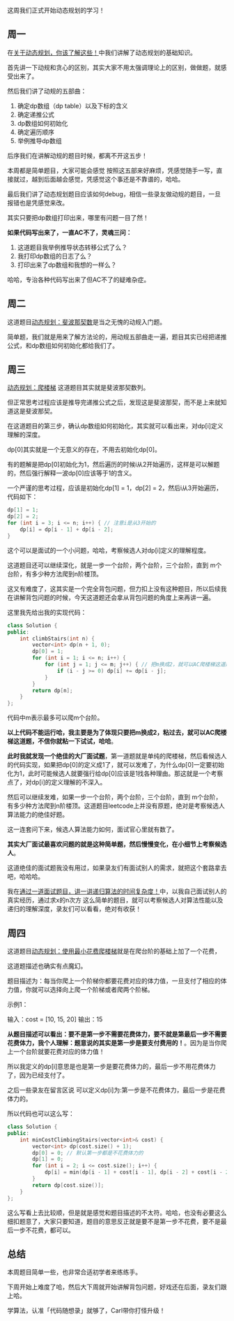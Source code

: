 
这周我们正式开始动态规划的学习！

## 周一

在[关于动态规划，你该了解这些！](https://programmercarl.com/动态规划理论基础.html)中我们讲解了动态规划的基础知识。

首先讲一下动规和贪心的区别，其实大家不用太强调理论上的区别，做做题，就感受出来了。

然后我们讲了动规的五部曲：

1. 确定dp数组（dp table）以及下标的含义
2. 确定递推公式
3. dp数组如何初始化
4. 确定遍历顺序
5. 举例推导dp数组

后序我们在讲解动规的题目时候，都离不开这五步！

本周都是简单题目，大家可能会感觉 按照这五部来好麻烦，凭感觉随手一写，直接就过，越到后面越会感觉，凭感觉这个事还是不靠谱的，哈哈。

最后我们讲了动态规划题目应该如何debug，相信一些录友做动规的题目，一旦报错也是凭感觉来改。

其实只要把dp数组打印出来，哪里有问题一目了然！

**如果代码写出来了，一直AC不了，灵魂三问：**

1. 这道题目我举例推导状态转移公式了么？
2. 我打印dp数组的日志了么？
3. 打印出来了dp数组和我想的一样么？

哈哈，专治各种代码写出来了但AC不了的疑难杂症。

## 周二

这道题目[动态规划：斐波那契数](https://programmercarl.com/0509.斐波那契数.html)是当之无愧的动规入门题。

简单题，我们就是用来了解方法论的，用动规五部曲走一遍，题目其实已经把递推公式，和dp数组如何初始化都给我们了。

## 周三

[动态规划：爬楼梯](https://programmercarl.com/0070.爬楼梯.html) 这道题目其实就是斐波那契数列。

但正常思考过程应该是推导完递推公式之后，发现这是斐波那契，而不是上来就知道这是斐波那契。

在这道题目的第三步，确认dp数组如何初始化，其实就可以看出来，对dp[i]定义理解的深度。

dp[0]其实就是一个无意义的存在，不用去初始化dp[0]。

有的题解是把dp[0]初始化为1，然后遍历的时候i从2开始遍历，这样是可以解题的，然后强行解释一波dp[0]应该等于1的含义。

一个严谨的思考过程，应该是初始化dp[1] = 1，dp[2] = 2，然后i从3开始遍历，代码如下：

```CPP
dp[1] = 1;
dp[2] = 2;
for (int i = 3; i <= n; i++) { // 注意i是从3开始的
    dp[i] = dp[i - 1] + dp[i - 2];
}
```

这个可以是面试的一个小问题，哈哈，考察候选人对dp[i]定义的理解程度。

这道题目还可以继续深化，就是一步一个台阶，两个台阶，三个台阶，直到 m个台阶，有多少种方法爬到n阶楼顶。

这又有难度了，这其实是一个完全背包问题，但力扣上没有这种题目，所以后续我在讲解背包问题的时候，今天这道题还会拿从背包问题的角度上来再讲一遍。

这里我先给出我的实现代码：

```CPP
class Solution {
public:
    int climbStairs(int n) {
        vector<int> dp(n + 1, 0);
        dp[0] = 1;
        for (int i = 1; i <= n; i++) {
            for (int j = 1; j <= m; j++) { // 把m换成2，就可以AC爬楼梯这道题
                if (i - j >= 0) dp[i] += dp[i - j];
            }
        }
        return dp[n];
    }
};
```

代码中m表示最多可以爬m个台阶。

**以上代码不能运行哈，我主要是为了体现只要把m换成2，粘过去，就可以AC爬楼梯这道题，不信你就粘一下试试，哈哈**。


**此时我就发现一个绝佳的大厂面试题**，第一道题就是单纯的爬楼梯，然后看候选人的代码实现，如果把dp[0]的定义成1了，就可以发难了，为什么dp[0]一定要初始化为1，此时可能候选人就要强行给dp[0]应该是1找各种理由。那这就是一个考察点了，对dp[i]的定义理解的不深入。

然后可以继续发难，如果一步一个台阶，两个台阶，三个台阶，直到 m个台阶，有多少种方法爬到n阶楼顶。这道题目leetcode上并没有原题，绝对是考察候选人算法能力的绝佳好题。

这一连套问下来，候选人算法能力如何，面试官心里就有数了。

**其实大厂面试最喜欢问题的就是这种简单题，然后慢慢变化，在小细节上考察候选人**。

这道绝佳的面试题我没有用过，如果录友们有面试别人的需求，就把这个套路拿去吧，哈哈哈。

我在[通过一道面试题目，讲一讲递归算法的时间复杂度！](https://programmercarl.com/前序/通过一道面试题目，讲一讲递归算法的时间复杂度！.html)中，以我自己面试别人的真实经历，通过求x的n次方 这么简单的题目，就可以考察候选人对算法性能以及递归的理解深度，录友们可以看看，绝对有收获！

## 周四

这道题目[动态规划：使用最小花费爬楼梯](https://programmercarl.com/0746.使用最小花费爬楼梯.html)就是在爬台阶的基础上加了一个花费，

这道题描述也确实有点魔幻。

题目描述为：每当你爬上一个阶梯你都要花费对应的体力值，一旦支付了相应的体力值，你就可以选择向上爬一个阶梯或者爬两个阶梯。

示例1：

输入：cost = [10, 15, 20]
输出：15


**从题目描述可以看出：要不是第一步不需要花费体力，要不就是第最后一步不需要花费体力，我个人理解：题意说的其实是第一步是要支付费用的！**。因为是当你爬上一个台阶就要花费对应的体力值！

所以我定义的dp[i]意思是也是第一步是要花费体力的，最后一步不用花费体力了，因为已经支付了。

之后一些录友在留言区说 可以定义dp[i]为:第一步是不花费体力，最后一步是花费体力的。

所以代码也可以这么写：

```CPP
class Solution {
public:
    int minCostClimbingStairs(vector<int>& cost) {
        vector<int> dp(cost.size() + 1);
        dp[0] = 0; // 默认第一步都是不花费体力的
        dp[1] = 0;
        for (int i = 2; i <= cost.size(); i++) {
            dp[i] = min(dp[i - 1] + cost[i - 1], dp[i - 2] + cost[i - 2]);
        }
        return dp[cost.size()];
    }
};
```

这么写看上去比较顺，但是就是感觉和题目描述的不太符。哈哈，也没有必要这么细扣题意了，大家只要知道，题目的意思反正就是要不是第一步不花费，要不是最后一步不花费，都可以。

## 总结

本周题目简单一些，也非常合适初学者来练练手。

下周开始上难度了哈，然后大下周就开始讲解背包问题，好戏还在后面，录友们跟上哈。

学算法，认准「代码随想录」就够了，Carl带你打怪升级！


